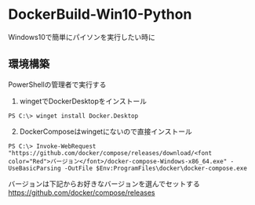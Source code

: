 # DockerBuild-Win10-Python
Windows10で簡単にパイソンを実行したい時に

## 環境構築
PowerShellの管理者で実行する

1. wingetでDockerDesktopをインストール
~~~
PS C:\> winget install Docker.Desktop
~~~

2. DockerComposeはwingetにないので直接インストール
~~~
PS C:\> Invoke-WebRequest "https://github.com/docker/compose/releases/download/<font color="Red">バージョン</font>/docker-compose-Windows-x86_64.exe" -UseBasicParsing -OutFile $Env:ProgramFiles\docker\docker-compose.exe
~~~

バージョンは下記からお好きなバージョンを選んでセットする
https://github.com/docker/compose/releases

 
